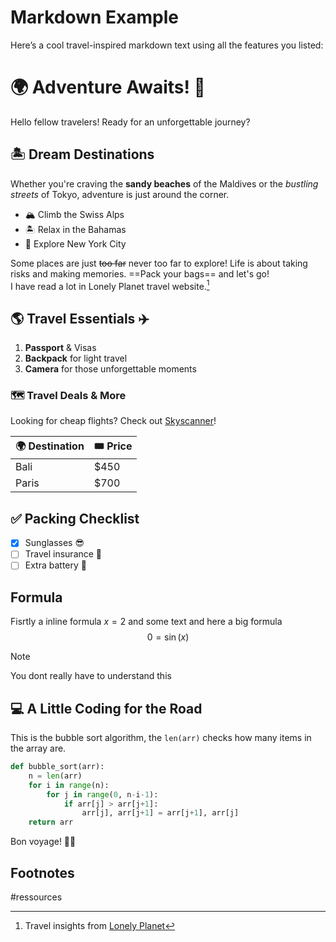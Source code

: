 # Markdown Example

Here’s a cool travel-inspired markdown text using all the features you listed:  

# 🌍 Adventure Awaits! 🚀  

Hello fellow travelers! Ready for an unforgettable journey? 

## 🏝️ Dream Destinations  
Whether you're craving the **sandy beaches** of the Maldives or the *bustling streets* of Tokyo, adventure is just around the corner.  

- 🏔️ Climb the Swiss Alps  
- 🏝️ Relax in the Bahamas  
- 🌆 Explore New York City  

Some places are just ~~too far~~ never too far to explore! Life is about taking risks and making memories. ==Pack your bags== and let's go!  
I have read a lot in Lonely Planet travel website.[^1]  

## 🌎 Travel Essentials ✈️  
1. **Passport** & Visas  
2. **Backpack** for light travel  
3. **Camera** for those unforgettable moments  

### 🗺️ Travel Deals & More  
Looking for cheap flights? Check out [Skyscanner](https://www.skyscanner.com)!  

| 🌍 Destination | 🎟️ Price  |
|--------------|----------|
| Bali         | $450    |
| Paris        | $700    |

## ✅ Packing Checklist  
- [x] Sunglasses 😎  
- [ ] Travel insurance 🏥  
- [ ] Extra battery 🔋  

## Formula
Fisrtly a inline formula $x=2$ and some text and here a big formula
$$
0=\sin(x)
$$

> [!NOTE]
> You dont really have to understand this

## 💻 A Little Coding for the Road  

This is the bubble sort algorithm, the `len(arr)` checks how many items in the array are.

```py
def bubble_sort(arr):
    n = len(arr)
    for i in range(n):
        for j in range(0, n-i-1):
            if arr[j] > arr[j+1]:
                arr[j], arr[j+1] = arr[j+1], arr[j]
    return arr
```

Bon voyage! 🚀✨

## Footnotes

[^1]: Travel insights from [Lonely Planet](https://www.lonelyplanet.com)  

#ressources
